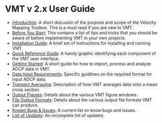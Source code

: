 # VMT v 2.x User Guide #
  * [Introduction](Introduction.md): A short discusion of the purpose and scope of the Velocity Mapping Toolbox. This is a must read if you are new to VMT.
  * [Before You Start](PreliminaryNotes.md): This contains a list of tips and tricks that you should be aware of before implementing VMT in your own projects.
  * [Installation Guide](InstallGuide.md): A brief set of instructions for installing and running VMT.
  * [Quick Reference Guide](VMTQuickRefv242.md): A handy graphic identifying each component of the VMT user interface.
  * [Getting Started](GettingStarted.md): A short guide for how to import, process and analyze ADCP data in VMT.
  * [Data Input Requirements](InputReqs.md): Specific guidlines on the required format for input ADCP data.
  * [Transect Averaging](TransectAvg.md): Description of how VMT averages data onto a mean cross section.
  * [Output Figures](OutputFigures.md): Details about the various VMT figure windows.
  * [File Output Formats](OutputFormat.md): Details about the various output file formats VMT can produce.
  * [Known Bugs & Issues](KnownBugs.md): A current list on know bugs and issues.
  * [List of Updates](Updates.md): An incomplete list of updates.